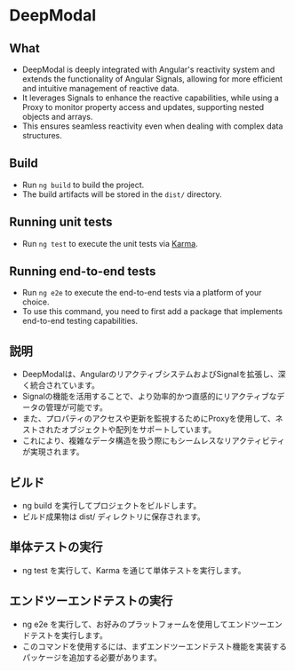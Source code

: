 # DeepModal

## What
- DeepModal is deeply integrated with Angular's reactivity system and extends the functionality of Angular Signals, allowing for more efficient and intuitive management of reactive data.
- It leverages Signals to enhance the reactive capabilities, while using a Proxy to monitor property access and updates, supporting nested objects and arrays.
- This ensures seamless reactivity even when dealing with complex data structures.

## Build
- Run `ng build` to build the project.
- The build artifacts will be stored in the `dist/` directory.

## Running unit tests
- Run `ng test` to execute the unit tests via [Karma](https://karma-runner.github.io).

## Running end-to-end tests
- Run `ng e2e` to execute the end-to-end tests via a platform of your choice.
- To use this command, you need to first add a package that implements end-to-end testing capabilities.

## 説明
- DeepModalは、AngularのリアクティブシステムおよびSignalを拡張し、深く統合されています。
- Signalの機能を活用することで、より効率的かつ直感的にリアクティブなデータの管理が可能です。
- また、プロパティのアクセスや更新を監視するためにProxyを使用して、ネストされたオブジェクトや配列をサポートしています。
- これにより、複雑なデータ構造を扱う際にもシームレスなリアクティビティが実現されます。

## ビルド
- ng build を実行してプロジェクトをビルドします。
- ビルド成果物は dist/ ディレクトリに保存されます。

## 単体テストの実行
- ng test を実行して、Karma を通じて単体テストを実行します。

## エンドツーエンドテストの実行
- ng e2e を実行して、お好みのプラットフォームを使用してエンドツーエンドテストを実行します。
- このコマンドを使用するには、まずエンドツーエンドテスト機能を実装するパッケージを追加する必要があります。

